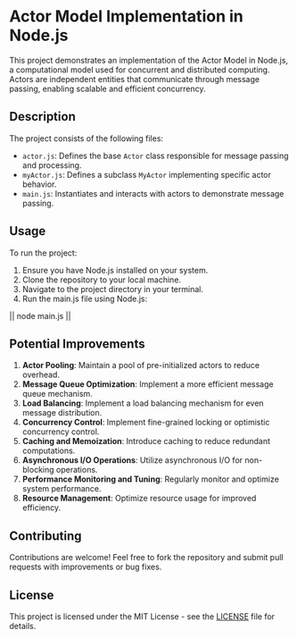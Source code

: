# Actor Model Implementation in Node.js

This project demonstrates an implementation of the Actor Model in Node.js, a computational model used for concurrent and distributed computing. Actors are independent entities that communicate through message passing, enabling scalable and efficient concurrency.

## Description

The project consists of the following files:

- `actor.js`: Defines the base `Actor` class responsible for message passing and processing.
- `myActor.js`: Defines a subclass `MyActor` implementing specific actor behavior.
- `main.js`: Instantiates and interacts with actors to demonstrate message passing.

## Usage

To run the project:

1. Ensure you have Node.js installed on your system.
2. Clone the repository to your local machine.
3. Navigate to the project directory in your terminal.
4. Run the main.js file using Node.js:

|| node main.js ||

## Potential Improvements

1. **Actor Pooling**: Maintain a pool of pre-initialized actors to reduce overhead.
2. **Message Queue Optimization**: Implement a more efficient message queue mechanism.
3. **Load Balancing**: Implement a load balancing mechanism for even message distribution.
4. **Concurrency Control**: Implement fine-grained locking or optimistic concurrency control.
5. **Caching and Memoization**: Introduce caching to reduce redundant computations.
6. **Asynchronous I/O Operations**: Utilize asynchronous I/O for non-blocking operations.
7. **Performance Monitoring and Tuning**: Regularly monitor and optimize system performance.
8. **Resource Management**: Optimize resource usage for improved efficiency.

## Contributing

Contributions are welcome! Feel free to fork the repository and submit pull requests with improvements or bug fixes.

## License

This project is licensed under the MIT License - see the [LICENSE](LICENSE) file for details.
